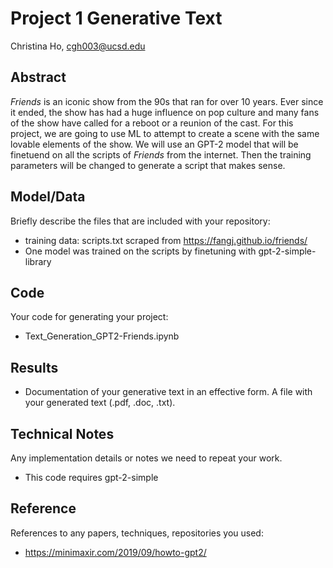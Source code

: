 # Project 1 Generative Text

Christina Ho, cgh003@ucsd.edu

## Abstract

*Friends* is an iconic show from the 90s that ran for over 10 years. Ever since it ended, the show has had a huge influence on pop culture and many fans of the show have called for a reboot or a reunion of the cast. For this project, we are going to use ML to attempt to create a scene with the same lovable elements of the show. We will use an GPT-2 model that will be finetuend on all the scripts of *Friends* from the internet. Then the training parameters will be changed to generate a script that makes sense.

## Model/Data

Briefly describe the files that are included with your repository:
- training data: scripts.txt scraped from https://fangj.github.io/friends/
- One model was trained on the scripts by finetuning with gpt-2-simple-library

## Code

Your code for generating your project:
- Text_Generation_GPT2-Friends.ipynb

## Results

- Documentation of your generative text in an effective form. A file with your generated text (.pdf, .doc, .txt). 

## Technical Notes

Any implementation details or notes we need to repeat your work. 
- This code requires gpt-2-simple

## Reference

References to any papers, techniques, repositories you used:
- https://minimaxir.com/2019/09/howto-gpt2/
